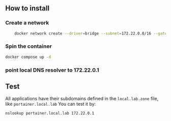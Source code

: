 ## How to install

### Create a network

```bash
    docker network create --driver=bridge --subnet=172.22.0.0/16 --gateway=172.22.0.1 dns_local
```

### Spin the container

```bash
docker compose up -d
```

### point local DNS resolver to 172.22.0.1

## Test
All applications have their subdomains defined in the `local.lab.zone` file, like `portainer.local.lab`
You can test it by:
```bash
nslookup portainer.local.lab 172.22.0.1
```